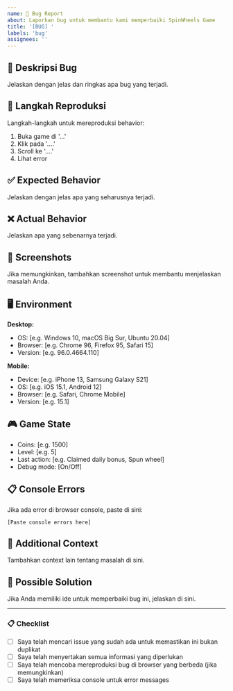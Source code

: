 ```yaml
---
name: 🐛 Bug Report
about: Laporkan bug untuk membantu kami memperbaiki SpinWheels Game
title: '[BUG] '
labels: 'bug'
assignees: ''
---
```


## 🐛 Deskripsi Bug
Jelaskan dengan jelas dan ringkas apa bug yang terjadi.

## 🔄 Langkah Reproduksi
Langkah-langkah untuk mereproduksi behavior:
1. Buka game di '...'
2. Klik pada '....'
3. Scroll ke '....'
4. Lihat error

## ✅ Expected Behavior
Jelaskan dengan jelas apa yang seharusnya terjadi.

## ❌ Actual Behavior
Jelaskan apa yang sebenarnya terjadi.

## 📸 Screenshots
Jika memungkinkan, tambahkan screenshot untuk membantu menjelaskan masalah Anda.

## 🖥️ Environment
**Desktop:**
 - OS: [e.g. Windows 10, macOS Big Sur, Ubuntu 20.04]
 - Browser: [e.g. Chrome 96, Firefox 95, Safari 15]
 - Version: [e.g. 96.0.4664.110]

**Mobile:**
 - Device: [e.g. iPhone 13, Samsung Galaxy S21]
 - OS: [e.g. iOS 15.1, Android 12]
 - Browser: [e.g. Safari, Chrome Mobile]
 - Version: [e.g. 15.1]

## 🎮 Game State
- Coins: [e.g. 1500]
- Level: [e.g. 5]
- Last action: [e.g. Claimed daily bonus, Spun wheel]
- Debug mode: [On/Off]

## 📋 Console Errors
Jika ada error di browser console, paste di sini:
```
[Paste console errors here]
```

## 📝 Additional Context
Tambahkan context lain tentang masalah di sini.

## 🔧 Possible Solution
Jika Anda memiliki ide untuk memperbaiki bug ini, jelaskan di sini.

---

### 📋 Checklist
- [ ] Saya telah mencari issue yang sudah ada untuk memastikan ini bukan duplikat
- [ ] Saya telah menyertakan semua informasi yang diperlukan
- [ ] Saya telah mencoba mereproduksi bug di browser yang berbeda (jika memungkinkan)
- [ ] Saya telah memeriksa console untuk error messages 